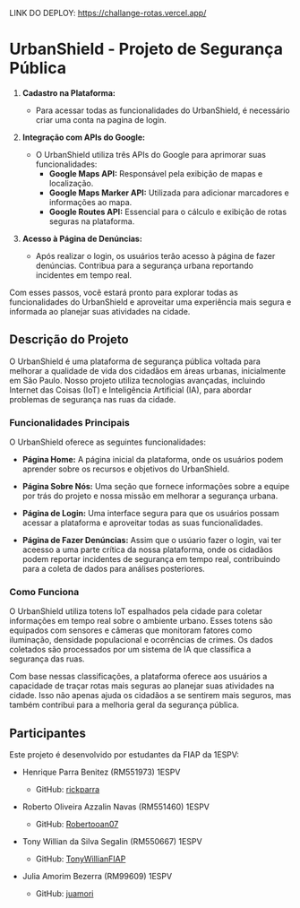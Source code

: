 LINK DO DEPLOY: https://challange-rotas.vercel.app/

# UrbanShield - Projeto de Segurança Pública

1. **Cadastro na Plataforma:**
   - Para acessar todas as funcionalidades do UrbanShield, é necessário criar uma conta na pagina de login.

2. **Integração com APIs do Google:**
   - O UrbanShield utiliza três APIs do Google para aprimorar suas funcionalidades:
     - **Google Maps API:** Responsável pela exibição de mapas e localização.
     - **Google Maps Marker API:** Utilizada para adicionar marcadores e informações ao mapa.
     - **Google Routes API:** Essencial para o cálculo e exibição de rotas seguras na plataforma.

3. **Acesso à Página de Denúncias:**
   - Após realizar o login, os usuários terão acesso à página de fazer denúncias. Contribua para a segurança urbana reportando incidentes em tempo real.

Com esses passos, você estará pronto para explorar todas as funcionalidades do UrbanShield e aproveitar uma experiência mais segura e informada ao planejar suas atividades na cidade.

## Descrição do Projeto

O UrbanShield é uma plataforma de segurança pública voltada para melhorar a qualidade de vida dos cidadãos em áreas urbanas, inicialmente em São Paulo. Nosso projeto utiliza tecnologias avançadas, incluindo Internet das Coisas (IoT) e Inteligência Artificial (IA), para abordar problemas de segurança nas ruas da cidade.

### Funcionalidades Principais

O UrbanShield oferece as seguintes funcionalidades:

- **Página Home:** A página inicial da plataforma, onde os usuários podem aprender sobre os recursos e objetivos do UrbanShield.

- **Página Sobre Nós:** Uma seção que fornece informações sobre a equipe por trás do projeto e nossa missão em melhorar a segurança urbana.

- **Página de Login:** Uma interface segura para que os usuários possam acessar a plataforma e aproveitar todas as suas funcionalidades.

- **Página de Fazer Denúncias:** Assim que o usúario fazer o login, vai ter aceesso a uma parte crítica da nossa plataforma, onde os cidadãos podem reportar incidentes de segurança em tempo real, contribuindo para a coleta de dados para análises posteriores.

### Como Funciona

O UrbanShield utiliza totens IoT espalhados pela cidade para coletar informações em tempo real sobre o ambiente urbano. Esses totens são equipados com sensores e câmeras que monitoram fatores como iluminação, densidade populacional e ocorrências de crimes. Os dados coletados são processados por um sistema de IA que classifica a segurança das ruas.

Com base nessas classificações, a plataforma oferece aos usuários a capacidade de traçar rotas mais seguras ao planejar suas atividades na cidade. Isso não apenas ajuda os cidadãos a se sentirem mais seguros, mas também contribui para a melhoria geral da segurança pública.

## Participantes

Este projeto é desenvolvido por estudantes da FIAP da 1ESPV:

- Henrique Parra Benitez (RM551973) 1ESPV
  - GitHub: [rickparra](https://github.com/rickparra)

- Roberto Oliveira Azzalin Navas (RM551460) 1ESPV
  - GitHub: [Robertooan07](https://github.com/Robertooan07)

- Tony Willian da Silva Segalin (RM550667) 1ESPV
  - GitHub: [TonyWillianFIAP](https://github.com/TonyWillianFIAP)

- Julia Amorim Bezerra (RM99609) 1ESPV
  - GitHub: [juamori](https://github.com/juamori)
